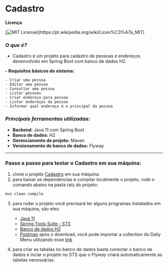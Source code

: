 # Cadastro

**Licença**

[![MIT License](https://img.shields.io/apm/l/atomic-design-ui.svg?)](https://pt.wikipedia.org/wiki/Licen%C3%A7a_MIT)

### _**O que é?**_

- Cadastro é um projeto para cadastro de pessoas e endereços desenvolvido em Spring Boot com banco de dados H2.

**- Requisitos básicos do sistema:**

    - Criar uma pessoa
    - Editar uma pessoa
    - Consultar uma pessoa
    - Listar pessoas
    - Criar endereço para pessoa
    - Listar endereços da pessoa
    - Informar qual endereço é o principal da pessoa

### _**Principais ferramentas utilizadas:**_

- **Backend:** Java 11 com Spring Boot
- **Banco de dados:** H2
- **Gerenciamento de projeto:** Maven
- **Versionamento de banco de dados:** Flyway

---

### **Passo a passo para testar o Cadastro em sua máquina:**

1. clone o projeto [Cadastro](https://github.com/evandroafonso/cadastro-backend) em sua máquina.
2. para baixar as dependencias e compilar localmente o projeto, rode o comando abaixo na pasta raiz do projeto:

```bash
mvn clean compile
```

3. para rodar o projeto você precisará ter alguns programas instalados em sua máquina, são eles:

   - [Java 11](https://www.oracle.com/br/java/technologies/javase/jdk11-archive-downloads.html)
   - [Spring Tools Suite - STS](https://spring.io/tools)
   - [Banco de dados H2](https://www.h2database.com/html/main.html)
   - [Postman](https://www.postman.com/downloads/) após o download, você pode importar a collection do Daily Menu utilizando esse [link](https://api.postman.com/collections/17110208-efa0ad09-26d6-433e-8200-270cb30bfcc3?access_key=PMAT-01GPDN9NH5F909GG11BY21NKZ2)

4. para criar as tabelas no banco de dados basta conectar o banco de dados e inciar o projeto no STS que o Flyway criará automaticamente as tabelas necessárias.

